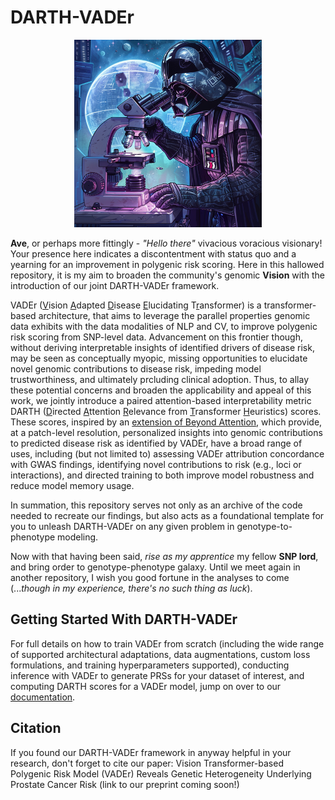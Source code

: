 # DARTH-VADEr

<p align="center">
<img src="imgs/Dr_VADEr.png" width = 300>
</p>

**Ave**, or perhaps more fittingly - *"Hello there"* vivacious voracious visionary! Your presence here indicates a discontentment with status quo and a yearning for an improvement in polygenic risk scoring. Here in this hallowed repository, it is my aim to broaden the community's genomic **Vision** with the introduction of our joint DARTH-VADEr framework.

VADEr (<ins>V</ins>ision <ins>A</ins>dapted <ins>D</ins>isease <ins>E</ins>lucidating T<ins>r</ins>ansformer) is a transformer-based architecture, that aims to leverage the parallel properties genomic data exhibits with the data modalities of NLP and CV, to improve polygenic risk scoring from SNP-level data. Advancement on this frontier though, without deriving interpretable insights of identified drivers of disease risk, may be seen as conceptually myopic, missing opportunities to elucidate novel genomic contributions to disease risk, impeding model trustworthiness, and ultimately prcluding clinical adoption. Thus, to allay these potential concerns and broaden the applicability and appeal of this work, we jointly introduce a paired attention-based interpretability metric DARTH (<ins>D</ins>irected <ins>A</ins>ttention <ins>R</ins>elevance from <ins>T</ins>ransformer <ins>H</ins>euristics) scores. These scores, inspired by an [extension of Beyond Attention](https://arxiv.org/pdf/2103.15679), which provide, at a patch-level resolution, personalized insights into genomic contributions to predicted disease risk as identified by VADEr, have a broad range of uses, including (but not limited to) assessing VADEr attribution concordance with GWAS findings, identifying novel contributions to risk (e.g., loci or interactions), and directed training to both improve model robustness and reduce model memory usage.

In summation, this repository serves not only as an archive of the code needed to recreate our findings, but also acts as a foundational template for you to unleash DARTH-VADEr on any given problem in genotype-to-phenotype modeling.

Now with that having been said, *rise as my apprentice* my fellow **SNP lord**, and bring order to genotype-phenotype galaxy. Until we meet again in another repository, I wish you good fortune in the analyses to come (...*though in my experience, there's no such thing as luck*).

## Getting Started With DARTH-VADEr

For full details on how to train VADEr from scratch (including the wide range of supported architectural adaptations, data augmentations, custom loss formulations, and training hyperparameters supported), conducting inference with VADEr to generate PRSs for your dataset of interest, and computing DARTH scores for a VADEr model, jump on  over to our [documentation](https://github.com/jvtalwar/DARTH_VADEr/wiki).

## Citation

If you found our DARTH-VADEr framework in anyway helpful in your research, don't forget to cite our paper: Vision Transformer-based Polygenic Risk Model (VADEr) Reveals Genetic Heterogeneity Underlying Prostate Cancer Risk (link to our preprint coming soon!)

